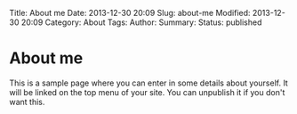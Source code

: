 Title: About me
Date: 2013-12-30 20:09
Slug: about-me
Modified: 2013-12-30 20:09
Category: About
Tags: 
Author: 
Summary: 
Status: published



# About me



This is a sample page where you can enter in some details about yourself.  It will be linked on the top menu of your site.  You can unpublish it if you don&#39;t want this.